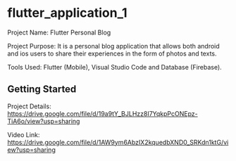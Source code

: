 # flutter_application_1

Project Name: Flutter Personal Blog 

Project Purpose: It is a personal blog application that allows both android and ios users to share their experiences in the form of photos and texts. 

Tools Used: Flutter (Mobile), Visual Studio Code and Database (Firebase).

## Getting Started

Project Details: https://drive.google.com/file/d/19a9tY_BJLHzz8I7YqkpPcONEpz-TiA6o/view?usp=sharing

Video Link: https://drive.google.com/file/d/1AW9ym6AbzIX2kquedbXND0_SRKdn1ktG/view?usp=sharing
